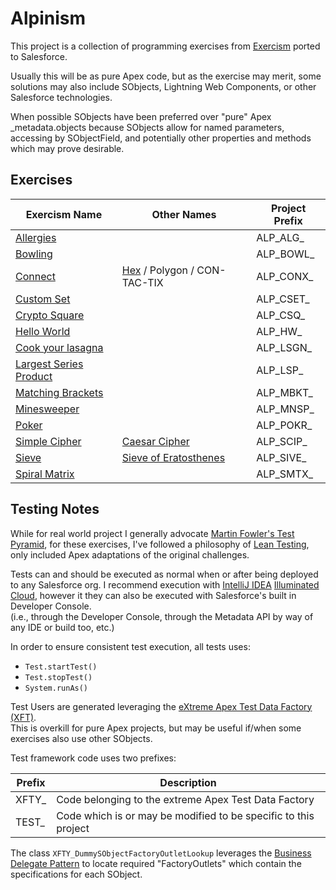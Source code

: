 # Alpinism

This project is a collection of programming exercises from [Exercism](https://exercism.io/) ported to Salesforce.

Usually this will be as pure Apex code, but as the exercise may merit, some solutions may also include SObjects,
Lightning Web Components, or other Salesforce technologies.

When possible SObjects have been preferred over "pure" Apex _metadata.objects because SObjects allow for named parameters,
accessing by SObjectField, and potentially other properties and methods which may prove desirable.


## Exercises

| Exercism Name | Other Names | Project Prefix |
|---------------|-------------|----------------|
| [Allergies](https://exercism.org/tracks/elixir/exercises/allergies) | | ALP_ALG_ |
| [Bowling](https://exercism.org/tracks/elixir/exercises/bowling) | | ALP_BOWL_ |
| [Connect](https://exercism.org/tracks/elixir/exercises/connect) | [Hex](https://en.wikipedia.org/wiki/Hex_%28board_game%29) / Polygon / CON-TAC-TIX | ALP_CONX_ |
| [Custom Set](https://exercism.org/tracks/elixir/exercises/custom-set) |   | ALP_CSET_ |
| [Crypto Square](https://exercism.org/tracks/elixir/exercises/crypto-square) | | ALP_CSQ_ |
| [Hello World](https://exercism.org/tracks/java/exercises/hello-world) | | ALP_HW_ |
| [Cook your lasagna](https://exercism.org/tracks/java/exercises/lasagna) | | ALP_LSGN_ |
| [Largest Series Product](https://exercism.org/tracks/elixir/exercises/largest-series-product) | | ALP_LSP_ |
| [Matching Brackets](https://exercism.org/tracks/scala/exercises/matching-brackets) | | ALP_MBKT_ |
| [Minesweeper](https://exercism.org/tracks/scala/exercises/minesweeper) | | ALP_MNSP_ |
| [Poker](https://exercism.org/tracks/elixir/exercises/poker) | | ALP_POKR_ |
| [Simple Cipher](https://exercism.org/tracks/elixir/exercises/simple-cipher) | [Caesar Cipher](https://en.wikipedia.org/wiki/Caesar_cipher) | ALP_SCIP_ |
| [Sieve](https://exercism.org/tracks/elixir/exercises/sieve) | [Sieve of Eratosthenes](https://en.wikipedia.org/wiki/Sieve_of_Eratosthenes) | ALP_SIVE_ |
| [Spiral Matrix](https://exercism.org/tracks/elixir/exercises/spiral-matrix) | | ALP_SMTX_ |

## Testing Notes

While for real world project I generally advocate [Martin Fowler's Test Pyramid](https://martinfowler.com/articles/practical-test-pyramid.html),
for these exercises, I've followed a philosophy of [Lean Testing](https://medium.com/@AWGHodder/lean-testing-f900b5a7e82e),
only included Apex adaptations of the original challenges.  

Tests can and should be executed as normal when or after being deployed to any Salesforce org.
I recommend execution with [IntelliJ IDEA](https://www.jetbrains.com/idea/) [Illuminated Cloud](http://www.illuminatedcloud.com/),
however it they can also be executed with Salesforce's built in Developer Console.  
(i.e., through the Developer Console, through the Metadata API by way of any IDE or build too, etc.) 

In order to ensure consistent test execution, all tests uses:
* `Test.startTest()`
* `Test.stopTest()`
* `System.runAs()`

Test Users are generated leveraging the [eXtreme Apex Test Data Factory (XFT)](https://github.com/nilvon9wo/ExtremeApexTestDataFactory).  
This is overkill for pure Apex projects, but may be useful if/when some exercises also use other SObjects.

Test framework code uses two prefixes:

| Prefix | Description                                                     |
|--------|-----------------------------------------------------------------|
| XFTY_  | Code belonging to the extreme Apex Test Data Factory            |
| TEST_  | Code which is or may be modified to be specific to this project |

The class `XFTY_DummySObjectFactoryOutletLookup` leverages the [Business Delegate Pattern](https://www.tutorialspoint.com/design_pattern/business_delegate_pattern.htm) to
locate required "FactoryOutlets" which contain the specifications for each SObject. 

 
